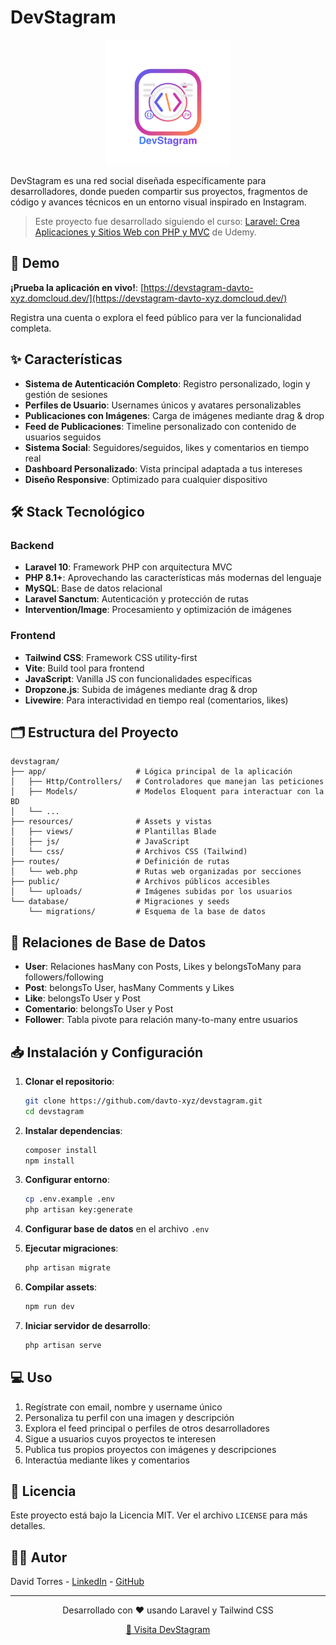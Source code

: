 # DevStagram

<p align="center">
  <img src="public/img/devstagram_logo.png" alt="DevStagram Logo" width="200"/>
</p>

DevStagram es una red social diseñada específicamente para desarrolladores, donde pueden compartir sus proyectos, fragmentos de código y avances técnicos en un entorno visual inspirado en Instagram.

> Este proyecto fue desarrollado siguiendo el curso: [Laravel: Crea Aplicaciones y Sitios Web con PHP y MVC](https://www.udemy.com/course/curso-laravel-crea-aplicaciones-y-sitios-web-con-php-y-mvc/) de Udemy.

## 🚀 Demo

**¡Prueba la aplicación en vivo!**: [https://devstagram-davto-xyz.domcloud.dev/](https://devstagram-davto-xyz.domcloud.dev/)

Registra una cuenta o explora el feed público para ver la funcionalidad completa.

## ✨ Características

- **Sistema de Autenticación Completo**: Registro personalizado, login y gestión de sesiones
- **Perfiles de Usuario**: Usernames únicos y avatares personalizables
- **Publicaciones con Imágenes**: Carga de imágenes mediante drag & drop
- **Feed de Publicaciones**: Timeline personalizado con contenido de usuarios seguidos
- **Sistema Social**: Seguidores/seguidos, likes y comentarios en tiempo real
- **Dashboard Personalizado**: Vista principal adaptada a tus intereses
- **Diseño Responsive**: Optimizado para cualquier dispositivo

## 🛠️ Stack Tecnológico

### Backend
- **Laravel 10**: Framework PHP con arquitectura MVC
- **PHP 8.1+**: Aprovechando las características más modernas del lenguaje
- **MySQL**: Base de datos relacional
- **Laravel Sanctum**: Autenticación y protección de rutas
- **Intervention/Image**: Procesamiento y optimización de imágenes

### Frontend
- **Tailwind CSS**: Framework CSS utility-first
- **Vite**: Build tool para frontend
- **JavaScript**: Vanilla JS con funcionalidades específicas
- **Dropzone.js**: Subida de imágenes mediante drag & drop
- **Livewire**: Para interactividad en tiempo real (comentarios, likes)

## 🗂️ Estructura del Proyecto

```
devstagram/
├── app/                    # Lógica principal de la aplicación
│   ├── Http/Controllers/   # Controladores que manejan las peticiones
│   ├── Models/             # Modelos Eloquent para interactuar con la BD
│   └── ...
├── resources/              # Assets y vistas
│   ├── views/              # Plantillas Blade
│   ├── js/                 # JavaScript
│   └── css/                # Archivos CSS (Tailwind)
├── routes/                 # Definición de rutas
│   └── web.php             # Rutas web organizadas por secciones
├── public/                 # Archivos públicos accesibles
│   └── uploads/            # Imágenes subidas por los usuarios
└── database/               # Migraciones y seeds
    └── migrations/         # Esquema de la base de datos
```

## 🔄 Relaciones de Base de Datos

- **User**: Relaciones hasMany con Posts, Likes y belongsToMany para followers/following
- **Post**: belongsTo User, hasMany Comments y Likes
- **Like**: belongsTo User y Post
- **Comentario**: belongsTo User y Post
- **Follower**: Tabla pivote para relación many-to-many entre usuarios

## 📥 Instalación y Configuración

1. **Clonar el repositorio**:
   ```bash
   git clone https://github.com/davto-xyz/devstagram.git
   cd devstagram
   ```

2. **Instalar dependencias**:
   ```bash
   composer install
   npm install
   ```

3. **Configurar entorno**:
   ```bash
   cp .env.example .env
   php artisan key:generate
   ```

4. **Configurar base de datos** en el archivo `.env`

5. **Ejecutar migraciones**:
   ```bash
   php artisan migrate
   ```

6. **Compilar assets**:
   ```bash
   npm run dev
   ```

7. **Iniciar servidor de desarrollo**:
   ```bash
   php artisan serve
   ```

## 💻 Uso

1. Regístrate con email, nombre y username único
2. Personaliza tu perfil con una imagen y descripción
3. Explora el feed principal o perfiles de otros desarrolladores
4. Sigue a usuarios cuyos proyectos te interesen
5. Publica tus propios proyectos con imágenes y descripciones
6. Interactúa mediante likes y comentarios

## 📜 Licencia

Este proyecto está bajo la Licencia MIT. Ver el archivo `LICENSE` para más detalles.

## 👨‍💻 Autor

David Torres - [LinkedIn](https://www.linkedin.com/in/david-torres-l%C3%B3pez/) - [GitHub](https://github.com/davto-xyz)

---

<p align="center">
  Desarrollado con ❤️ usando Laravel y Tailwind CSS
</p>

<p align="center">
  <a href="https://devstagram-davto-xyz.domcloud.dev/" target="_blank">🔗 Visita DevStagram</a>
</p>
